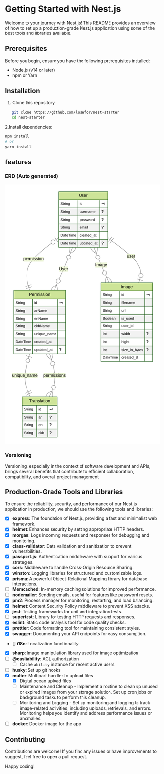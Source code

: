# Getting Started with Nest.js

Welcome to your journey with Nest.js! This README provides an overview of how to set up a production-grade Nest.js application using some of the best tools and libraries available.

## Prerequisites

Before you begin, ensure you have the following prerequisites installed:

- Node.js (v14 or later)
- npm or Yarn

## Installation

1. Clone this repository:

```bash
   git clone https://github.com/losefor/nest-starter
   cd nest-starter
```

2.Install dependencies:

```bash
npm install
# or
yarn install
```

## features

### ERD (Auto generated)

![Auto generated erd](./src/prisma/generated-erd.svg)

### Versioning

Versioning, especially in the context of software development and APIs, brings several benefits that contribute to efficient collaboration, compatibility, and overall project management

## Production-Grade Tools and Libraries

To ensure the reliability, security, and performance of our Nest.js application in production, we should use the following tools and libraries:

- [x] **express**: The foundation of Nest.js, providing a fast and minimalist web framework.
- [x] **helmet**: Enhances security by setting appropriate HTTP headers.
- [x] **morgan**: Logs incoming requests and responses for debugging and monitoring.
- [x] **class-validator**: Data validation and sanitization to prevent vulnerabilities.
- [x] **passport.js**: Authentication middleware with support for various strategies.
- [x] **cors**: Middleware to handle Cross-Origin Resource Sharing.
- [x] **winston**: Logging libraries for structured and customizable logs.
- [x] **prisma**: A powerful Object-Relational Mapping library for database interactions.
- [ ] **Memcached**: In-memory caching solutions for improved performance.
- [ ] **nodemailer**: Sending emails, useful for features like password resets.
- [x] **pm2**: Process manager for monitoring, restarting, and load balancing.
- [x] **helmet**: Content Security Policy middleware to prevent XSS attacks.
- [x] **jest**: Testing frameworks for unit and integration tests.
- [ ] **supertest**: Library for testing HTTP requests and responses.
- [x] **eslint**: Static code analysis tool for code quality checks.
- [x] **prettier**: Code formatting tool for maintaining consistent styles.
- [x] **swagger**: Documenting your API endpoints for easy consumption.
- [] **i18n**: Localization functionality.
- [x] **sharp**: Image manipulation library used for image optimization
- [ ] **@casl/ability**: ACL authorization
  - [ ] Cache `ability` instance for recent active users
- [ ] **husky**: Set up git hooks
- [x] **multer**: Multipart handler to upload files
  - [x] Digital ocean upload files
  - [ ] Maintenance and Cleanup - Implement a routine to clean up unused or expired images from your storage solution. Set up cron jobs or background tasks to perform this cleanup.
  - [ ] Monitoring and Logging - Set up monitoring and logging to track image-related activities, including uploads, retrievals, and errors. Monitoring helps you identify and address performance issues or anomalies.
- [ ] **docker**: Docker image for the app

## Contributing

Contributions are welcome! If you find any issues or have improvements to suggest, feel free to open a pull request.

Happy coding!
